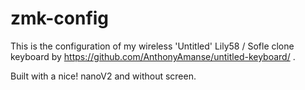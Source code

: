 # zmk-config

This is the configuration of my wireless 'Untitled' Lily58 / Sofle clone keyboard by https://github.com/AnthonyAmanse/untitled-keyboard/ .

Built with a nice! nanoV2 and without screen.
